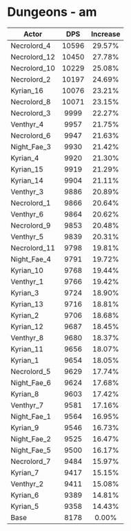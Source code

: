 # Dungeons - am
| Actor | DPS | Increase |
|---|:---:|:---:|
|Necrolord_4|10596|29.57%|
|Necrolord_12|10450|27.78%|
|Necrolord_10|10229|25.08%|
|Necrolord_2|10197|24.69%|
|Kyrian_16|10076|23.21%|
|Necrolord_8|10071|23.15%|
|Necrolord_3|9999|22.27%|
|Venthyr_4|9957|21.75%|
|Necrolord_6|9947|21.63%|
|Night_Fae_3|9930|21.42%|
|Kyrian_4|9920|21.30%|
|Kyrian_15|9919|21.29%|
|Kyrian_14|9904|21.11%|
|Venthyr_3|9886|20.89%|
|Necrolord_1|9866|20.64%|
|Venthyr_6|9864|20.62%|
|Necrolord_9|9853|20.48%|
|Venthyr_5|9839|20.31%|
|Necrolord_11|9798|19.81%|
|Night_Fae_4|9791|19.72%|
|Kyrian_10|9768|19.44%|
|Venthyr_1|9766|19.42%|
|Kyrian_3|9724|18.90%|
|Kyrian_13|9716|18.81%|
|Kyrian_2|9706|18.68%|
|Kyrian_12|9687|18.45%|
|Venthyr_8|9680|18.37%|
|Kyrian_11|9656|18.07%|
|Kyrian_1|9654|18.05%|
|Necrolord_5|9629|17.74%|
|Night_Fae_6|9624|17.68%|
|Kyrian_8|9603|17.42%|
|Venthyr_7|9581|17.16%|
|Night_Fae_1|9564|16.95%|
|Kyrian_9|9546|16.73%|
|Night_Fae_2|9525|16.47%|
|Night_Fae_5|9500|16.17%|
|Necrolord_7|9484|15.97%|
|Kyrian_7|9417|15.15%|
|Venthyr_2|9411|15.08%|
|Kyrian_6|9389|14.81%|
|Kyrian_5|9358|14.43%|
|Base|8178|0.00%|
